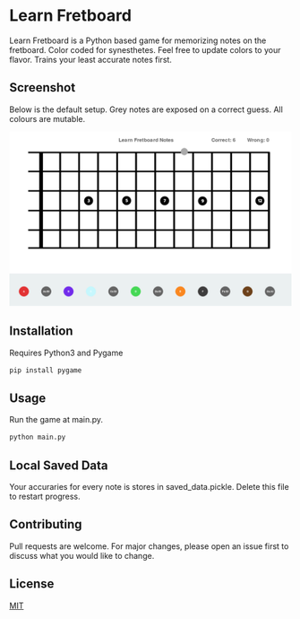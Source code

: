 # Learn Fretboard

Learn Fretboard is a Python based game for memorizing notes on the fretboard. Color coded for synesthetes.
Feel free to update colors to your flavor. 
Trains your least accurate notes first.

## Screenshot

Below is the default setup. Grey notes are exposed on a correct guess. All colours are mutable.

![screenshot](screenshot.png)

## Installation

Requires Python3 and Pygame

```bash
pip install pygame
```

## Usage

Run the game at main.py. 

```bash
python main.py
```

## Local Saved Data

Your accuraries for every note is stores in saved_data.pickle. Delete this file to restart progress.

## Contributing
Pull requests are welcome. For major changes, please open an issue first to discuss what you would like to change.


## License
[MIT](https://choosealicense.com/licenses/mit/)